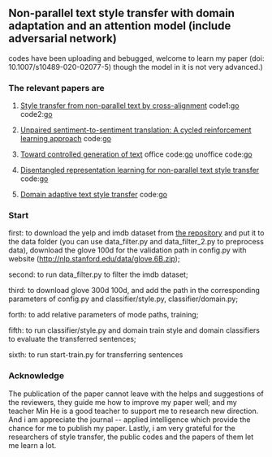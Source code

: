 ## Non-parallel text style transfer with domain adaptation and an attention model (include adversarial network)
codes have been uploading and bebugged, welcome to learn my paper (doi: 10.1007/s10489-020-02077-5) though the model in it is not very advanced.)
### The relevant papers are 
   1.  [Style transfer from non-parallel text by cross-alignment](https://arxiv.org/pdf/1705.09655.pdf) 
   code1:[go](https://github.com/shentianxiao/language-style-transfer) code2:[go](https://github.com/cookielee77/DAST/tree/master/network)

   2.  [Unpaired sentiment-to-sentiment translation: A cycled reinforcement learning approach](https://arxiv.org/pdf/1805.05181.pdf) 
   code:[go](https://github.com/lancopku/unpaired-sentiment-translation)
                        
   3.  [Toward controlled generation of text](https://arxiv.org/pdf/1703.00955.pdf) office code:[go](https://github.com/asyml/texar/tree/master/examples/text_style_transfer) 
   unoffice code:[go](https://github.com/cookielee77/DAST/tree/master/network)
                 
   4.  [Disentangled representation learning for non-parallel text style transfer](https://www.aclweb.org/anthology/P19-1041.pdf) 
   code:[go](https://github.com/vineetjohn/linguistic-style-transfer)

   5.  [Domain adaptive text style transfer](https://arxiv.org/pdf/1908.09395.pdf)
   code:[go](https://github.com/cookielee77/DAST/tree/master/network)
   
### Start
first: to download the yelp and imdb dataset from [the repository](https://github.com/cookielee77/DAST/tree/master/network) and put it to the data folder (you can use data_filter.py and data_filter_2.py to preprocess data), download the glove 100d for the validation path in config.py with website (http://nlp.stanford.edu/data/glove.6B.zip);

second: to run data_filter.py to filter the imdb dataset;

third: to download glove 300d 100d, and add the path in the corresponding parameters of config.py and classifier/style.py, classifier/domain.py;

forth: to add relative parameters of mode paths, training;

fifth: to run classifier/style.py and domain train  style and domain classifiers to evaluate the transferred sentences;

sixth: to run start-train.py for transferring sentences
       
### Acknowledge
The publication of the paper cannot leave with the helps and suggestions of the reviewers, they guide me how to improve my paper well; and my teacher Min He is a good teacher to support me to research new direction. And i am appreciate the journal -- applied intelligence which provide the chance for me to publish my paper. Lastly, i am very grateful for the researchers of style transfer, the public codes and the papers of them let me learn a lot.
